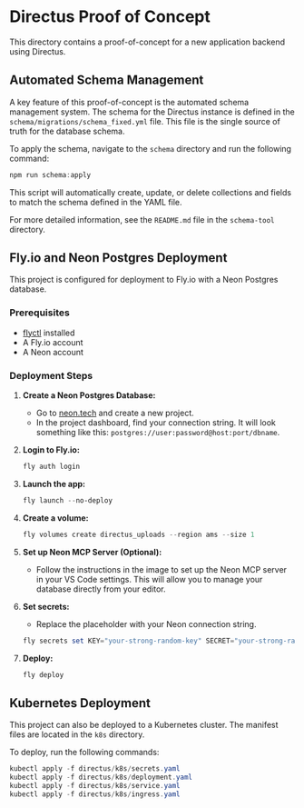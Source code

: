 # Directus Proof of Concept

This directory contains a proof-of-concept for a new application backend using Directus.

## Automated Schema Management

A key feature of this proof-of-concept is the automated schema management system. The schema for the Directus instance is defined in the `schema/migrations/schema_fixed.yml` file. This file is the single source of truth for the database schema.

To apply the schema, navigate to the `schema` directory and run the following command:

```powershell
npm run schema:apply
```

This script will automatically create, update, or delete collections and fields to match the schema defined in the YAML file.

For more detailed information, see the `README.md` file in the `schema-tool` directory.

## Fly.io and Neon Postgres Deployment

This project is configured for deployment to Fly.io with a Neon Postgres database.

### Prerequisites

*   [flyctl](https://fly.io/docs/hands-on/install-flyctl/) installed
*   A Fly.io account
*   A Neon account

### Deployment Steps

1.  **Create a Neon Postgres Database:**
    *   Go to [neon.tech](https://neon.tech/) and create a new project.
    *   In the project dashboard, find your connection string. It will look something like this: `postgres://user:password@host:port/dbname`.

2.  **Login to Fly.io:**
    ```powershell
    fly auth login
    ```

3.  **Launch the app:**
    ```powershell
    fly launch --no-deploy
    ```

4.  **Create a volume:**
    ```powershell
    fly volumes create directus_uploads --region ams --size 1
    ```

5.  **Set up Neon MCP Server (Optional):**
    *   Follow the instructions in the image to set up the Neon MCP server in your VS Code settings. This will allow you to manage your database directly from your editor.

6.  **Set secrets:**
    *   Replace the placeholder with your Neon connection string.
    ```powershell
    fly secrets set KEY="your-strong-random-key" SECRET="your-strong-random-secret" ADMIN_EMAIL="wmasman@gmail.com" ADMIN_PASSWORD="password" DB_CONNECTION_STRING="your-neon-connection-string"
    ```

5.  **Deploy:**
    ```powershell
    fly deploy
    ```

## Kubernetes Deployment

This project can also be deployed to a Kubernetes cluster. The manifest files are located in the `k8s` directory.

To deploy, run the following commands:

```powershell
kubectl apply -f directus/k8s/secrets.yaml
kubectl apply -f directus/k8s/deployment.yaml
kubectl apply -f directus/k8s/service.yaml
kubectl apply -f directus/k8s/ingress.yaml
```